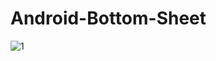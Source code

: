 # Android-Bottom-Sheet
![1](https://user-images.githubusercontent.com/80380569/113974510-dce14d00-985f-11eb-8349-440e0199bf48.gif)
